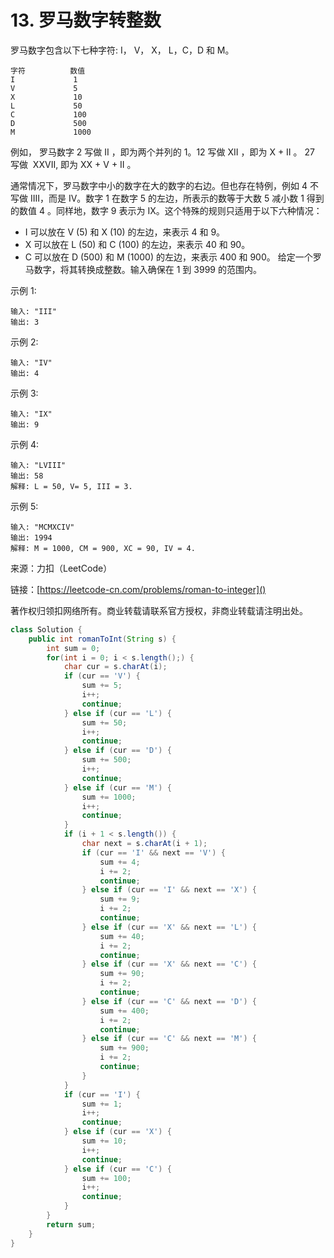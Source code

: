 # 13. 罗马数字转整数
罗马数字包含以下七种字符: I， V， X， L，C，D 和 M。

```
字符          数值
I             1
V             5
X             10
L             50
C             100
D             500
M             1000
```
例如， 罗马数字 2 写做 II ，即为两个并列的 1。12 写做 XII ，即为 X + II 。 27 写做  XXVII, 即为 XX + V + II 。

通常情况下，罗马数字中小的数字在大的数字的右边。但也存在特例，例如 4 不写做 IIII，而是 IV。数字 1 在数字 5 的左边，所表示的数等于大数 5 减小数 1 得到的数值 4 。同样地，数字 9 表示为 IX。这个特殊的规则只适用于以下六种情况：

- I 可以放在 V (5) 和 X (10) 的左边，来表示 4 和 9。
- X 可以放在 L (50) 和 C (100) 的左边，来表示 40 和 90。 
- C 可以放在 D (500) 和 M (1000) 的左边，来表示 400 和 900。
给定一个罗马数字，将其转换成整数。输入确保在 1 到 3999 的范围内。

示例 1:

```
输入: "III"
输出: 3
```
示例 2:

```
输入: "IV"
输出: 4
```
示例 3:

```
输入: "IX"
输出: 9
```
示例 4:

```
输入: "LVIII"
输出: 58
解释: L = 50, V= 5, III = 3.
```
示例 5:

```
输入: "MCMXCIV"
输出: 1994
解释: M = 1000, CM = 900, XC = 90, IV = 4.
```

来源：力扣（LeetCode）

链接：[https://leetcode-cn.com/problems/roman-to-integer]()

著作权归领扣网络所有。商业转载请联系官方授权，非商业转载请注明出处。

```java
class Solution {
    public int romanToInt(String s) {
        int sum = 0;
        for(int i = 0; i < s.length();) {
            char cur = s.charAt(i);
            if (cur == 'V') {
                sum += 5;
                i++;
                continue;
            } else if (cur == 'L') {
                sum += 50;
                i++;
                continue;
            } else if (cur == 'D') {
                sum += 500;
                i++;
                continue;
            } else if (cur == 'M') {
                sum += 1000;
                i++;
                continue;
            }
            if (i + 1 < s.length()) {
                char next = s.charAt(i + 1);
                if (cur == 'I' && next == 'V') {
                    sum += 4;
                    i += 2;
                    continue;
                } else if (cur == 'I' && next == 'X') {
                    sum += 9;
                    i += 2;
                    continue;
                } else if (cur == 'X' && next == 'L') {
                    sum += 40;
                    i += 2;
                    continue;
                } else if (cur == 'X' && next == 'C') {
                    sum += 90;
                    i += 2;
                    continue;
                } else if (cur == 'C' && next == 'D') {
                    sum += 400;
                    i += 2;
                    continue;
                } else if (cur == 'C' && next == 'M') {
                    sum += 900;
                    i += 2;
                    continue;
                }
            }
            if (cur == 'I') {
                sum += 1;
                i++;
                continue;
            } else if (cur == 'X') {
                sum += 10;
                i++;
                continue;
            } else if (cur == 'C') {
                sum += 100;
                i++;
                continue;
            }
        }
        return sum;
    }
}
```